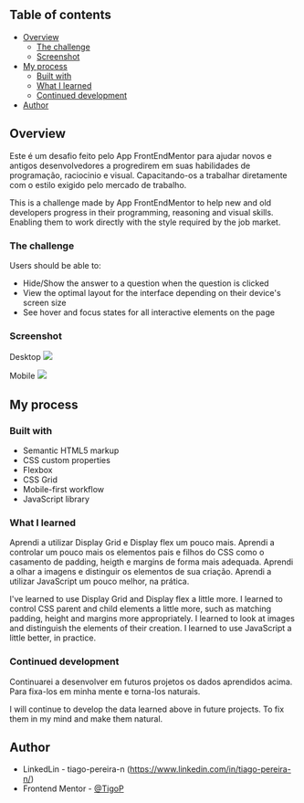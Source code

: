 ## Table of contents

- [Overview](#overview)
  - [The challenge](#the-challenge)
  - [Screenshot](#screenshot)
- [My process](#my-process)
  - [Built with](#built-with)
  - [What I learned](#what-i-learned)
  - [Continued development](#continued-development)
- [Author](#author)

## Overview

Este é um desafio feito pelo App FrontEndMentor para ajudar novos e antigos desenvolvedores a progredirem em suas habilidades de programação, raciocinio e visual. Capacitando-os a trabalhar diretamente com o estilo exigido pelo mercado de trabalho.

This is a challenge made by App FrontEndMentor to help new and old developers progress in their programming, reasoning and visual skills. Enabling them to work directly with the style required by the job market.

### The challenge

Users should be able to:

- Hide/Show the answer to a question when the question is clicked
- View the optimal layout for the interface depending on their device's screen size
- See hover and focus states for all interactive elements on the page

### Screenshot

Desktop
![](./imagens/DesktopScreemShot.png)

Mobile
![](./imagens/MobileScreemShot.png)

## My process

### Built with

- Semantic HTML5 markup
- CSS custom properties
- Flexbox
- CSS Grid
- Mobile-first workflow
- JavaScript library

### What I learned

Aprendi a utilizar Display Grid e Display flex um pouco mais. Aprendi a controlar um pouco mais os elementos pais e filhos do CSS como o casamento de padding, heigth e margins de forma mais adequada. Aprendi a olhar a imagens e distinguir os elementos de sua criação. Aprendi a utilizar JavaScript um pouco melhor, na prática.

I've learned to use Display Grid and Display flex a little more. I learned to control CSS parent and child elements a little more, such as matching padding, height and margins more appropriately. I learned to look at images and distinguish the elements of their creation. I learned to use JavaScript a little better, in practice.

### Continued development

Continuarei a desenvolver em futuros projetos os dados aprendidos acima. Para fixa-los em minha mente e torna-los naturais.

I will continue to develop the data learned above in future projects. To fix them in my mind and make them natural.

## Author

- LinkedLin - tiago-pereira-n (https://www.linkedin.com/in/tiago-pereira-n/)
- Frontend Mentor - [@TigoP](https://www.frontendmentor.io/profile/TigoP)